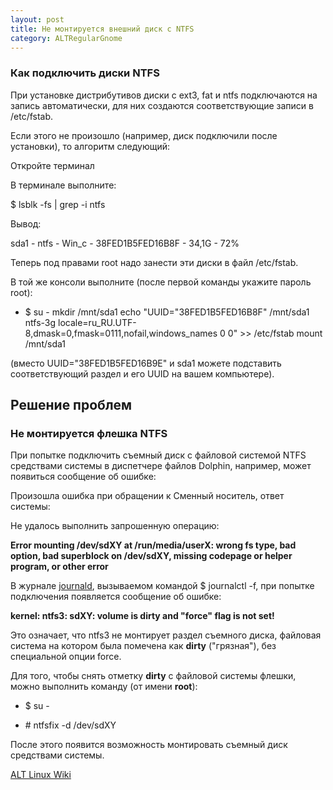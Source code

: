 ```yaml
---
layout: post
title: Не монтируется внешний диск с NTFS
category: ALTRegularGnome
---
```


### Как подключить диски NTFS

При установке дистрибутивов диски с ext3, fat и ntfs подключаются на запись автоматически, для них создаются соответствующие записи в /etc/fstab. 

Если этого не произошло (например, диск подключили после установки), то алгоритм следующий:

Откройте терминал

В терминале выполните:

$ lsblk -fs \| grep -i ntfs

Вывод:

sda1 - ntfs    -     Win_c    -   38FED1B5FED16B8F           -            34,1G  -  72%

  
Теперь под правами root надо занести эти диски в файл /etc/fstab. 

В той же консоли выполните (после первой команды укажите пароль root):

- $ su - mkdir /mnt/sda1 echo "UUID=\"38FED1B5FED16B8F\" /mnt/sda1 ntfs-3g locale=ru_RU.UTF-8,dmask=0,fmask=0111,nofail,windows_names 0 0" >> /etc/fstab mount /mnt/sda1

(вместо UUID="38FED1B5FED16B9E" и sda1 можете подставить соответствующий раздел и его UUID на вашем компьютере).

## Решение проблем

### Не монтируется флешка NTFS

При попытке подключить съемный диск с файловой системой NTFS средствами системы в диспетчере файлов Dolphin, например, может появиться сообщение об ошибке:

Произошла ошибка при обращении к Сменный носитель, ответ системы: 

Не удалось выполнить запрошенную операцию: 

**Error mounting /dev/sdXY at /run/media/userX: wrong fs type, bad option, bad superblock on /dev/sdXY, missing codepage or helper program, or other error**

В журнале [journald](https://wiki.altlinux.ru/Journald "Journald"), вызываемом командой $ journalctl -f, при попытке подключения появляется сообщение об ошибке:

**kernel: ntfs3: sdXY: volume is dirty and "force" flag is not set!**

Это означает, что ntfs3 не монтирует раздел съемного диска, файловая система на котором была помечена как **dirty** ("грязная"), без специальной опции force.

Для того, чтобы снять отметку **dirty** с файловой системы флешки, можно выполнить команду (от имени **root**):

- $ su -

- \# ntfsfix -d /dev/sdXY

После этого появится возможность монтировать съемный диск средствами системы.

[ALT Linux Wiki](https://wiki.altlinux.ru/NTFS)
